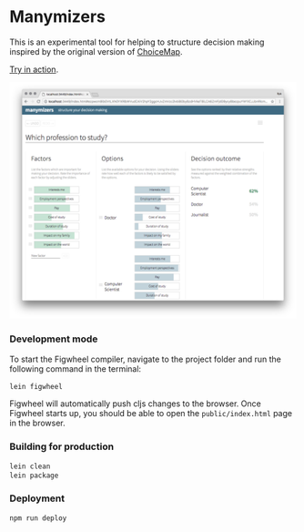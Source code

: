 # Manymizers

This is an experimental tool for helping to structure decision making
inspired by the original version of [ChoiceMap](https://choicemap.co/). 

[Try in action](https://manymizers.netlify.com/).

![screenshot](doc/manymizers.png)




### Development mode

To start the Figwheel compiler, navigate to the project folder and run the following command in the terminal:

```
lein figwheel
```

Figwheel will automatically push cljs changes to the browser.
Once Figwheel starts up, you should be able to open the `public/index.html` page in the browser.


### Building for production

```
lein clean
lein package
```


### Deployment

```
npm run deploy
```

